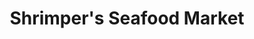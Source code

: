 ---
title: "Shrimper's Seafood Market"
url: /santa-rosa-beach/shrimpers-seafood-market/
shop: Fisch
---